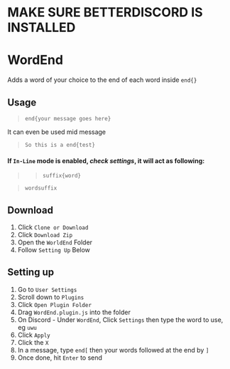# MAKE SURE BETTERDISCORD IS INSTALLED
# WordEnd
Adds a word of your choice to the end of each word inside `end{}`

## Usage

> `end{your message goes here}`

It can even be used mid message

> `So this is a end{test}`

#### If `In-Line` mode is enabled, *check settings*, it will act as following:
>> `suffix{word}`

> `wordsuffix`

## Download
1. Click `Clone or Download`
2. Click `Download Zip`
3. Open the `WorldEnd` Folder
4. Follow `Setting Up` Below

## Setting up
1. Go to `User Settings`
2. Scroll down to `Plugins`
3. Click `Open Plugin Folder`
4. Drag `WordEnd.plugin.js` into the folder
5. On Discord - Under `WordEnd`, Click `Settings` then type the word to use, eg `uwu`
6. Click `Apply`
7. Click the `X`
8. In a message, type `end[` then your words followed at the end by `]` 
9. Once done, hit `Enter` to send
